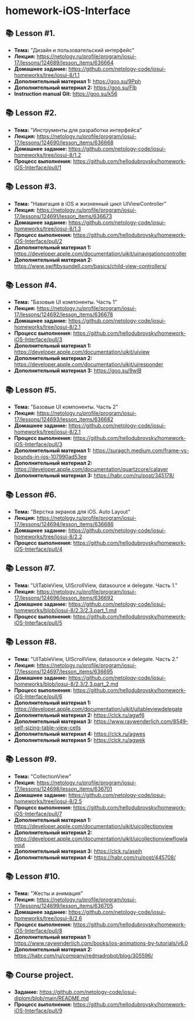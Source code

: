 # homework-iOS-Interface

## 📚 Lesson #1.
- **Тема:** "Дизайн и пользовательский интерфейс"
- **Лекция:** https://netology.ru/profile/program/iosui-17/lessons/124689/lesson_items/636664
- **Домашнее задание:** https://github.com/netology-code/iosui-homeworks/tree/iosui-8/1.1
- **Дополнительный материал 1:** https://goo.su/9Pph
- **Дополнительный материал 2:** https://goo.su/Flb
- **Instruction manual Git:** https://goo.su/k56

## 📚 Lesson #2.
- **Тема:** "Инструменты для разработки интерфейса"
- **Лекция:** https://netology.ru/profile/program/iosui-17/lessons/124690/lesson_items/636668
- **Домашнее задание:** https://github.com/netology-code/iosui-homeworks/tree/iosui-8/1.2
- **Процесс выполнения:** https://github.com/hellodubrovsky/homework-iOS-Interface/pull/1

## 📚 Lesson #3.
- **Тема:** "Навигация в iOS и жизненный цикл UIViewController"
- **Лекция:** https://netology.ru/profile/program/iosui-17/lessons/124691/lesson_items/636673
- **Домашнее задание:** https://github.com/netology-code/iosui-homeworks/tree/iosui-8/1.3
- **Процесс выполнения:** https://github.com/hellodubrovsky/homework-iOS-Interface/pull/2
- **Дополнительный материал 1:** https://developer.apple.com/documentation/uikit/uinavigationcontroller
- **Дополнительный материал 2:** https://www.swiftbysundell.com/basics/child-view-controllers/

## 📚 Lesson #4.
- **Тема:** "Базовые UI компоненты. Часть 1"
- **Лекция:** https://netology.ru/profile/program/iosui-17/lessons/124692/lesson_items/636678
- **Домашнее задание:** https://github.com/netology-code/iosui-homeworks/tree/iosui-8/2.1
- **Процесс выполнения:** https://github.com/hellodubrovsky/homework-iOS-Interface/pull/3
- **Дополнительный материал 1:** https://developer.apple.com/documentation/uikit/uiview
- **Дополнительный материал 2:** https://developer.apple.com/documentation/uikit/uiresponder
- **Дополнительный материал 3:** https://goo.su/9wlB

## 📚 Lesson #5.
- **Тема:** "Базовые UI компоненты. Часть 2"
- **Лекция:** https://netology.ru/profile/program/iosui-17/lessons/124693/lesson_items/636682
- **Домашнее задание:** https://github.com/netology-code/iosui-homeworks/tree/iosui-8/2.1
- **Процесс выполнения:** https://github.com/hellodubrovsky/homework-iOS-Interface/pull/3
- **Дополнительный материал 1:** https://suragch.medium.com/frame-vs-bounds-in-ios-107990ad53ee
- **Дополнительный материал 2:** https://developer.apple.com/documentation/quartzcore/calayer
- **Дополнительный материал 3:** https://habr.com/ru/post/345178/

## 📚 Lesson #6.
- **Тема:** "Верстка экранов для iOS. Auto Layout"
- **Лекция:** https://netology.ru/profile/program/iosui-17/lessons/124694/lesson_items/636686
- **Домашнее задание:** https://github.com/netology-code/iosui-homeworks/tree/iosui-8/2.2
- **Процесс выполнения:** https://github.com/hellodubrovsky/homework-iOS-Interface/pull/4

## 📚 Lesson #7.
- **Тема:** "UITableView, UIScrollView, datasource и delegate. Часть 1."
- **Лекция:** https://netology.ru/profile/program/iosui-17/lessons/124696/lesson_items/636692
- **Домашнее задание:** https://github.com/netology-code/iosui-homeworks/blob/iosui-8/2.3/2.3.part_1.md
- **Процесс выполнения:** https://github.com/hellodubrovsky/homework-iOS-Interface/pull/5

## 📚 Lesson #8.
- **Тема:** "UITableView, UIScrollView, datasource и delegate. Часть 2."
- **Лекция:** https://netology.ru/profile/program/iosui-17/lessons/124697/lesson_items/636695
- **Домашнее задание:** https://github.com/netology-code/iosui-homeworks/blob/iosui-8/2.3/2.3.part_2.md
- **Процесс выполнения:** https://github.com/hellodubrovsky/homework-iOS-Interface/pull/6
- **Дополнительный материал 1:** https://developer.apple.com/documentation/uikit/uitableviewdelegate
- **Дополнительный материал 2:** https://clck.ru/agwf6
- **Дополнительный материал 3:** https://www.raywenderlich.com/8549-self-sizing-table-view-cells
- **Дополнительный материал 4:** https://clck.ru/agwes
- **Дополнительный материал 5:** https://clck.ru/agwek

## 📚 Lesson #9.
- **Тема:** "CollectionView"
- **Лекция:** https://netology.ru/profile/program/iosui-17/lessons/124698/lesson_items/636701
- **Домашнее задание:** https://github.com/netology-code/iosui-homeworks/tree/iosui-8/2.5
- **Процесс выполнения:** https://github.com/hellodubrovsky/homework-iOS-Interface/pull/7
- **Дополнительный материал 1:** https://developer.apple.com/documentation/uikit/uicollectionview
- **Дополнительный материал 2:** https://developer.apple.com/documentation/uikit/uicollectionviewflowlayout
- **Дополнительный материал 3:** https://clck.ru/asejh
- **Дополнительный материал 4:** https://habr.com/ru/post/445708/

## 📚 Lesson #10.
- **Тема:** "Жесты и анимация"
- **Лекция:** https://netology.ru/profile/program/iosui-17/lessons/124699/lesson_items/636705
- **Домашнее задание:** https://github.com/netology-code/iosui-homeworks/tree/iosui-8/2.6
- **Процесс выполнения:** https://github.com/hellodubrovsky/homework-iOS-Interface/pull/8
- **Дополнительный материал 1:** https://www.raywenderlich.com/books/ios-animations-by-tutorials/v6.0
- **Дополнительный материал 2:** https://habr.com/ru/company/redmadrobot/blog/305596/

## 📚 Course project.
- **Задание:** https://github.com/netology-code/iosui-diplom/blob/main/README.md
- **Процесс выполнения:** https://github.com/hellodubrovsky/homework-iOS-Interface/pull/9
